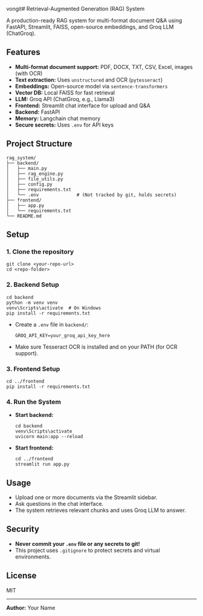  vongit# Retrieval-Augmented Generation (RAG) System

A production-ready RAG system for multi-format document Q&A using FastAPI, Streamlit, FAISS, open-source embeddings, and Groq LLM (ChatGroq).

## Features
- **Multi-format document support:** PDF, DOCX, TXT, CSV, Excel, images (with OCR)
- **Text extraction:** Uses `unstructured` and OCR (`pytesseract`)
- **Embeddings:** Open-source model via `sentence-transformers`
- **Vector DB:** Local FAISS for fast retrieval
- **LLM:** Groq API (ChatGroq, e.g., Llama3)
- **Frontend:** Streamlit chat interface for upload and Q&A
- **Backend:** FastAPI
- **Memory:** Langchain chat memory
- **Secure secrets:** Uses `.env` for API keys

## Project Structure
```
rag_system/
├── backend/
│   ├── main.py
│   ├── rag_engine.py
│   ├── file_utils.py
│   ├── config.py
│   ├── requirements.txt
│   └── .env              # (Not tracked by git, holds secrets)
├── frontend/
│   ├── app.py
│   └── requirements.txt
└── README.md
```

## Setup

### 1. Clone the repository
```
git clone <your-repo-url>
cd <repo-folder>
```

### 2. Backend Setup
```
cd backend
python -m venv venv
venv\Scripts\activate  # On Windows
pip install -r requirements.txt
```
- Create a `.env` file in `backend/`:
  ```
  GROQ_API_KEY=your_groq_api_key_here
  ```
- Make sure Tesseract OCR is installed and on your PATH (for OCR support).

### 3. Frontend Setup
```
cd ../frontend
pip install -r requirements.txt
```

### 4. Run the System
- **Start backend:**
  ```
  cd backend
  venv\Scripts\activate
  uvicorn main:app --reload
  ```
- **Start frontend:**
  ```
  cd ../frontend
  streamlit run app.py
  ```

## Usage
- Upload one or more documents via the Streamlit sidebar.
- Ask questions in the chat interface.
- The system retrieves relevant chunks and uses Groq LLM to answer.

## Security
- **Never commit your `.env` file or any secrets to git!**
- This project uses `.gitignore` to protect secrets and virtual environments.

## License
MIT

---
**Author:** Your Name
